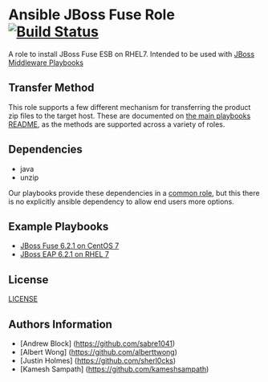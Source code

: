 Ansible JBoss Fuse Role [![Build Status](https://travis-ci.org/rhtconsulting/jboss_fuse.svg)](https://travis-ci.org/rhtconsulting/jboss_fuse)
=================

A role to install JBoss Fuse ESB on RHEL7. Intended to be used with [JBoss Middleware Playbooks](https://github.com/rhtconsulting/ansible-middleware-playbooks)

Transfer Method
------------

This role supports a few different mechanism for transferring the product zip files to the target host. These are documented on [the main playbooks README](https://github.com/rhtconsulting/ansible-middleware-playbooks), as the methods are supported across a variety of roles.


Dependencies
------------

- java
- unzip

Our playbooks provide these dependencies in a [common role](https://github.com/rhtconsulting/ansible-middleware-playbooks/tree/master/roles/common), but this there is no explicitly ansible dependency to allow end users more options.

Example Playbooks
----------------

- [JBoss Fuse 6.2.1 on CentOS 7](https://github.com/rhtconsulting/ansible-middleware-playbooks/blob/master/fuse6.4-centos7.yml)
- [JBoss EAP 6.2.1 on RHEL 7](https://github.com/rhtconsulting/ansible-middleware-playbooks/blob/master/fuse6.4-rhel7.yml)

License
-------

[LICENSE](./LICENSE)

Authors Information
------------------

* [Andrew Block] (https://github.com/sabre1041)
* [Albert Wong] (https://github.com/alberttwong)
* [Justin Holmes] (https://github.com/sherl0cks)
* [Kamesh Sampath] (https://github.com/kameshsampath)

